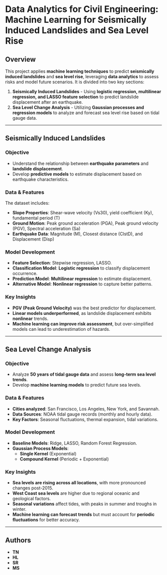# Data Analytics for Civil Engineering: Machine Learning for Seismically Induced Landslides and Sea Level Rise

## Overview
This project applies **machine learning techniques** to predict **seismically induced landslides** and **sea level rise**, leveraging **data analytics** to assess risks and model future scenarios. It is divided into two key sections:

1. **Seismically Induced Landslides** - Using **logistic regression, multilinear regression, and LASSO feature selection** to predict landslide displacement after an earthquake.
2. **Sea Level Change Analysis** - Utilizing **Gaussian processes and regression models** to analyze and forecast sea level rise based on tidal gauge data.

---

## Seismically Induced Landslides
### Objective
- Understand the relationship between **earthquake parameters** and **landslide displacement**.
- Develop **predictive models** to estimate displacement based on earthquake characteristics.

### Data & Features
The dataset includes:
- **Slope Properties**: Shear-wave velocity (Vs30), yield coefficient (Ky), fundamental period (T)
- **Ground Motion**: Peak ground acceleration (PGA), Peak ground velocity (PGV), Spectral acceleration (Sa)
- **Earthquake Data**: Magnitude (M), Closest distance (ClstD), and Displacement (Disp)

### Model Development
- **Feature Selection**: Stepwise regression, LASSO.
- **Classification Model**: **Logistic regression** to classify displacement occurrence.
- **Prediction Model**: **Multilinear regression** to estimate displacement.
- **Alternative Model**: **Nonlinear regression** to capture better patterns.

### Key Insights
- **PGV (Peak Ground Velocity)** was the best predictor for displacement.
- **Linear models underperformed**, as landslide displacement exhibits **nonlinear** trends.
- **Machine learning can improve risk assessment**, but over-simplified models can lead to underestimation of hazards.

---

## Sea Level Change Analysis
### Objective
- Analyze **50 years of tidal gauge data** and assess **long-term sea level trends**.
- Develop **machine learning models** to predict future sea levels.

### Data & Features
- **Cities analyzed**: San Francisco, Los Angeles, New York, and Savannah.
- **Data Sources**: NOAA tidal gauge records (monthly and hourly data).
- **Key Factors**: Seasonal fluctuations, thermal expansion, tidal variations.

### Model Development
- **Baseline Models**: Ridge, LASSO, Random Forest Regression.
- **Gaussian Process Models**:
  - **Single Kernel** (Exponential)
  - **Compound Kernel** (Periodic + Exponential)

### Key Insights
- **Sea levels are rising across all locations**, with more pronounced changes post-2015.
- **West Coast sea levels** are higher due to regional oceanic and geological factors.
- **Seasonal variations** affect tides, with peaks in summer and troughs in winter.
- **Machine learning can forecast trends** but must account for **periodic fluctuations** for better accuracy.

---
## Authors
- **TN**
- **HL**
- **SR**
- **MS**

